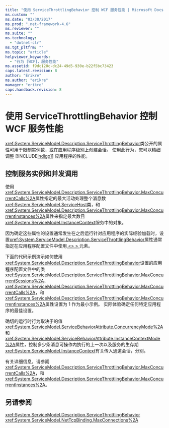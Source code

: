 ```yaml
---
title: "使用 ServiceThrottlingBehavior 控制 WCF 服务性能 | Microsoft Docs"
ms.custom: ""
ms.date: "03/30/2017"
ms.prod: ".net-framework-4.6"
ms.reviewer: ""
ms.suite: ""
ms.technology: 
  - "dotnet-clr"
ms.tgt_pltfrm: ""
ms.topic: "article"
helpviewer_keywords: 
  - "行为 [WCF]，服务性能"
ms.assetid: f9dc120c-dc24-49d5-930e-b22f5bc73423
caps.latest.revision: 8
author: "Erikre"
ms.author: "erikre"
manager: "erikre"
caps.handback.revision: 8
---
```

# 使用 ServiceThrottlingBehavior 控制 WCF 服务性能
<xref:System.ServiceModel.Description.ServiceThrottlingBehavior>类公开的属性可用于限制实例数，或在应用程序级别上创建会话。 使用此行为，您可以精细调整 [!INCLUDE[indigo1](../../../../includes/indigo1-md.md)] 应用程序的性能。  
  
## <a name="controlling-service-instances-and-concurrent-calls"></a>控制服务实例和并发调用  
 使用<xref:System.ServiceModel.Description.ServiceThrottlingBehavior.MaxConcurrentCalls%2A>属性指定的最大活动处理整个消息数<xref:System.ServiceModel.ServiceHost>类，和<xref:System.ServiceModel.Description.ServiceThrottlingBehavior.MaxConcurrentInstances%2A>属性来指定最大数目<xref:System.ServiceModel.InstanceContext>服务中的对象。  
  
 因为确定这些属性的设置通常发生在之后运行针对应用程序的实际经验加载时，设置<xref:System.ServiceModel.Description.ServiceThrottlingBehavior>属性通常指定在应用程序配置文件中使用[ <> \> ](../../../../docs/framework/configure-apps/file-schema/wcf/servicethrottling.md)元素。  
  
 下面的代码示例演示如何使用<xref:System.ServiceModel.Description.ServiceThrottlingBehavior>设置的应用程序配置文件中的类<xref:System.ServiceModel.Description.ServiceThrottlingBehavior.MaxConcurrentSessions%2A>， <xref:System.ServiceModel.Description.ServiceThrottlingBehavior.MaxConcurrentCalls%2A>，和<xref:System.ServiceModel.Description.ServiceThrottlingBehavior.MaxConcurrentInstances%2A>属性设置为 1 作为最小示例。 实际体验确定任何特定应用程序的最佳设置。  
  
 <!-- TODO: review snippet reference [!code-csharp[ServiceThrottlingBehavior#3](../../../../samples/snippets/csharp/VS_Snippets_CFX/servicethrottlingbehavior/cs/hostapplication.exe.config#3)]  -->  
  
 确切的运行时行为取决于的值<xref:System.ServiceModel.ServiceBehaviorAttribute.ConcurrencyMode%2A>和<xref:System.ServiceModel.ServiceBehaviorAttribute.InstanceContextMode%2A>属性，控制多少条消息可操作内执行的上一次以及服务的生存期<xref:System.ServiceModel.InstanceContext>有关传入通道会话，分别。  
  
 有关详细信息，请参阅<xref:System.ServiceModel.Description.ServiceThrottlingBehavior.MaxConcurrentCalls%2A>，和<xref:System.ServiceModel.Description.ServiceThrottlingBehavior.MaxConcurrentInstances%2A>。  
  
## <a name="see-also"></a>另请参阅  
 <xref:System.ServiceModel.Description.ServiceThrottlingBehavior>   
 <xref:System.ServiceModel.NetTcpBinding.MaxConnections%2A>